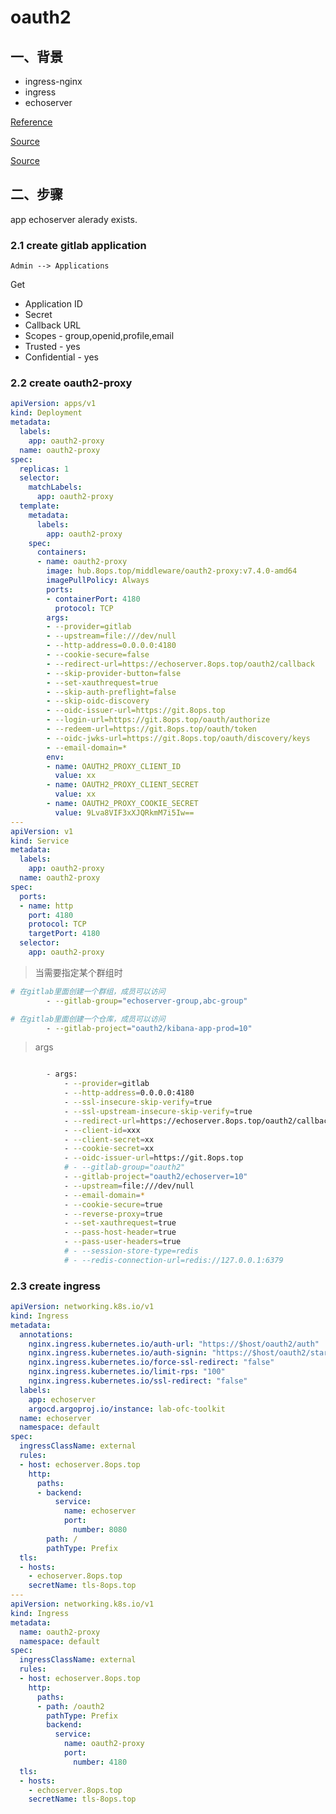 # oauth2

## 一、背景

- ingress-nginx
- ingress
- echoserver

[Reference](https://kubernetes.github.io/ingress-nginx/examples/auth/oauth-external-auth/)

[Source](https://oak-tree.tech/blog/k8s-nginx-oauth2-gitlab)

[Source](https://oauth2-proxy.github.io/oauth2-proxy/docs/configuration/oauth_provider#gitlab-auth-provider)


## 二、步骤

app echoserver alerady exists.



### 2.1 create gitlab application

`Admin --> Applications`

Get

- Application ID
- Secret
- Callback URL
- Scopes - group,openid,profile,email
- Trusted - yes
- Confidential - yes

### 2.2 create oauth2-proxy

```yaml
apiVersion: apps/v1
kind: Deployment
metadata:
  labels:
    app: oauth2-proxy
  name: oauth2-proxy
spec:
  replicas: 1
  selector:
    matchLabels:
      app: oauth2-proxy
  template:
    metadata:
      labels:
        app: oauth2-proxy
    spec:
      containers:
      - name: oauth2-proxy
        image: hub.8ops.top/middleware/oauth2-proxy:v7.4.0-amd64
        imagePullPolicy: Always
        ports:
        - containerPort: 4180
          protocol: TCP
        args:
        - --provider=gitlab
        - --upstream=file:///dev/null
        - --http-address=0.0.0.0:4180
        - --cookie-secure=false
        - --redirect-url=https://echoserver.8ops.top/oauth2/callback
        - --skip-provider-button=false
        - --set-xauthrequest=true
        - --skip-auth-preflight=false
        - --skip-oidc-discovery
        - --oidc-issuer-url=https://git.8ops.top
        - --login-url=https://git.8ops.top/oauth/authorize
        - --redeem-url=https://git.8ops.top/oauth/token
        - --oidc-jwks-url=https://git.8ops.top/oauth/discovery/keys
        - --email-domain=*
        env:
        - name: OAUTH2_PROXY_CLIENT_ID
          value: xx
        - name: OAUTH2_PROXY_CLIENT_SECRET
          value: xx
        - name: OAUTH2_PROXY_COOKIE_SECRET
          value: 9Lva8VIF3xXJQRkmM7i5Iw==
---
apiVersion: v1
kind: Service
metadata:
  labels:
    app: oauth2-proxy
  name: oauth2-proxy
spec:
  ports:
  - name: http
    port: 4180
    protocol: TCP
    targetPort: 4180
  selector:
    app: oauth2-proxy
```

> 当需要指定某个群组时

```bash
# 在gitlab里面创建一个群组，成员可以访问
        - --gitlab-group="echoserver-group,abc-group"

# 在gitlab里面创建一个仓库，成员可以访问
        - --gitlab-project="oauth2/kibana-app-prod=10"

```

> args

```bash

        - args:
            - --provider=gitlab
            - --http-address=0.0.0.0:4180
            - --ssl-insecure-skip-verify=true
            - --ssl-upstream-insecure-skip-verify=true
            - --redirect-url=https://echoserver.8ops.top/oauth2/callback
            - --client-id=xxx
            - --client-secret=xx
            - --cookie-secret=xx
            - --oidc-issuer-url=https://git.8ops.top
            # - --gitlab-group="oauth2"
            - --gitlab-project="oauth2/echoserver=10"
            - --upstream=file:///dev/null
            - --email-domain=*
            - --cookie-secure=true
            - --reverse-proxy=true
            - --set-xauthrequest=true
            - --pass-host-header=true
            - --pass-user-headers=true
            # - --session-store-type=redis
            # - --redis-connection-url=redis://127.0.0.1:6379

```



### 2.3 create ingress

```yaml
apiVersion: networking.k8s.io/v1
kind: Ingress
metadata:
  annotations:
    nginx.ingress.kubernetes.io/auth-url: "https://$host/oauth2/auth"
    nginx.ingress.kubernetes.io/auth-signin: "https://$host/oauth2/start?rd=$escaped_request_uri"
    nginx.ingress.kubernetes.io/force-ssl-redirect: "false"
    nginx.ingress.kubernetes.io/limit-rps: "100"
    nginx.ingress.kubernetes.io/ssl-redirect: "false"
  labels:
    app: echoserver
    argocd.argoproj.io/instance: lab-ofc-toolkit
  name: echoserver
  namespace: default
spec:
  ingressClassName: external
  rules:
  - host: echoserver.8ops.top
    http:
      paths:
      - backend:
          service:
            name: echoserver
            port:
              number: 8080
        path: /
        pathType: Prefix
  tls:
  - hosts:
    - echoserver.8ops.top
    secretName: tls-8ops.top
---
apiVersion: networking.k8s.io/v1
kind: Ingress
metadata:
  name: oauth2-proxy
  namespace: default
spec:
  ingressClassName: external
  rules:
  - host: echoserver.8ops.top
    http:
      paths:
      - path: /oauth2
        pathType: Prefix
        backend:
          service:
            name: oauth2-proxy
            port:
              number: 4180
  tls:
  - hosts:
    - echoserver.8ops.top
    secretName: tls-8ops.top
```

